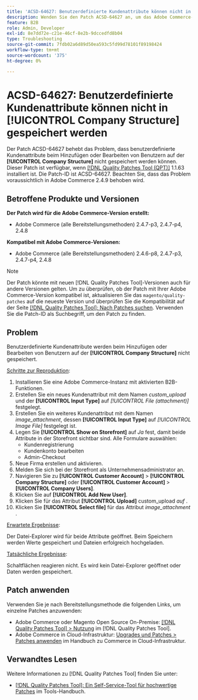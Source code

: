 ```yaml
---
title: 'ACSD-64627: Benutzerdefinierte Kundenattribute können nicht in [!UICONTROL Company Structure] gespeichert werden'
description: Wenden Sie den Patch ACSD-64627 an, um das Adobe Commerce-Problem zu beheben, bei dem benutzerdefinierte Kundenattribute beim Hinzufügen oder Bearbeiten von Benutzenden in [!UICONTROL Company Structure] nicht gespeichert werden können.
feature: B2B
role: Admin, Developer
exl-id: 8e7dd72e-c21e-46cf-8e2b-9dccedfd8b04
type: Troubleshooting
source-git-commit: 7fdb02a6d89d50ea593c5fd99d78101f89198424
workflow-type: tm+mt
source-wordcount: '375'
ht-degree: 0%

---
```


# ACSD-64627: Benutzerdefinierte Kundenattribute können nicht in [!UICONTROL Company Structure] gespeichert werden

Der Patch ACSD-64627 behebt das Problem, dass benutzerdefinierte Kundenattribute beim Hinzufügen oder Bearbeiten von Benutzern auf der **[!UICONTROL Company Structure]** nicht gespeichert werden können. Dieser Patch ist verfügbar, wenn [[!DNL Quality Patches Tool (QPT)]](/help/tools/quality-patches-tool/quality-patches-tool-to-self-serve-quality-patches.md) 1.1.63 installiert ist. Die Patch-ID ist ACSD-64627. Beachten Sie, dass das Problem voraussichtlich in Adobe Commerce 2.4.9 behoben wird.

## Betroffene Produkte und Versionen

**Der Patch wird für die Adobe Commerce-Version erstellt:**

* Adobe Commerce (alle Bereitstellungsmethoden) 2.4.7-p3, 2.4.7-p4, 2.4.8

**Kompatibel mit Adobe Commerce-Versionen:**

* Adobe Commerce (alle Bereitstellungsmethoden) 2.4.6-p8, 2.4.7-p3, 2.4.7-p4, 2.4.8

>[!NOTE]
>
>Der Patch könnte mit neuen [!DNL Quality Patches Tool]-Versionen auch für andere Versionen gelten. Um zu überprüfen, ob der Patch mit Ihrer Adobe Commerce-Version kompatibel ist, aktualisieren Sie das `magento/quality-patches` auf die neueste Version und überprüfen Sie die Kompatibilität auf der Seite [[!DNL Quality Patches Tool]: Nach Patches suchen](https://experienceleague.adobe.com/tools/commerce-quality-patches/index.html). Verwenden Sie die Patch-ID als Suchbegriff, um den Patch zu finden.

## Problem

Benutzerdefinierte Kundenattribute werden beim Hinzufügen oder Bearbeiten von Benutzern auf der **[!UICONTROL Company Structure]** nicht gespeichert.

<u>Schritte zur Reproduktion</u>:

1. Installieren Sie eine Adobe Commerce-Instanz mit aktivierten B2B-Funktionen.
1. Erstellen Sie ein neues Kundenattribut mit dem Namen *custom_upload* und der **[!UICONTROL Input Type]** auf *[!UICONTROL File (attachment)]* festgelegt.
1. Erstellen Sie ein weiteres Kundenattribut mit dem Namen *image_attachment*, dessen **[!UICONTROL Input Type]** auf *[!UICONTROL Image File]* festgelegt ist.
1. Legen Sie **[!UICONTROL Show on Storefront]** auf *Ja* fest, damit beide Attribute in der Storefront sichtbar sind. Alle Formulare auswählen:
   * Kundenregistrierung
   * Kundenkonto bearbeiten
   * Admin-Checkout
1. Neue Firma erstellen und aktivieren.
1. Melden Sie sich bei der Storefront als Unternehmensadministrator an.
1. Navigieren Sie zu **[!UICONTROL Customer Account]** > **[!UICONTROL Company Structure]** oder **[!UICONTROL Customer Account]** > **[!UICONTROL Company Users]**.
1. Klicken Sie auf **[!UICONTROL Add New User]**.
1. Klicken Sie für das Attribut **[!UICONTROL Upload]** custom_upload *auf* .
1. Klicken Sie **[!UICONTROL Select file]** für das Attribut *image_attachment* .

<u>Erwartete Ergebnisse</u>:

Der Datei-Explorer wird für beide Attribute geöffnet. Beim Speichern werden Werte gespeichert und Dateien erfolgreich hochgeladen.

<u>Tatsächliche Ergebnisse</u>:

Schaltflächen reagieren nicht. Es wird kein Datei-Explorer geöffnet oder Daten werden gespeichert.

## Patch anwenden

Verwenden Sie je nach Bereitstellungsmethode die folgenden Links, um einzelne Patches anzuwenden:

* Adobe Commerce oder Magento Open Source On-Premise: [[!DNL Quality Patches Tool] > Nutzung](/help/tools/quality-patches-tool/usage.md) im [!DNL Quality Patches Tool].
* Adobe Commerce in Cloud-Infrastruktur: [Upgrades und Patches > Patches anwenden](https://experienceleague.adobe.com/docs/commerce-cloud-service/user-guide/develop/upgrade/apply-patches.html) im Handbuch zu Commerce in Cloud-Infrastruktur.

## Verwandtes Lesen

Weitere Informationen zu [!DNL Quality Patches Tool] finden Sie unter:

* [[!DNL Quality Patches Tool]: Ein Self-Service-Tool für hochwertige Patches](/help/tools/quality-patches-tool/quality-patches-tool-to-self-serve-quality-patches.md) im Tools-Handbuch.
